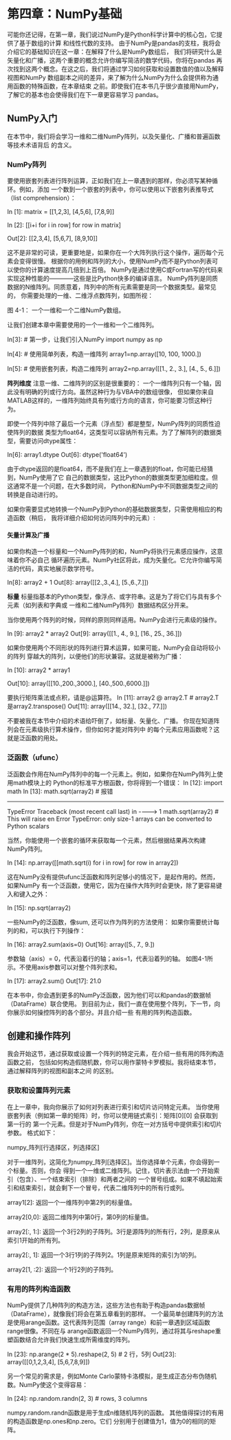 # 第四章：NumPy基础

可能你还记得，在第一章，我们说过NumPy是Python科学计算中的核心包，它提供了基于数组的计算
和线性代数的支持。
由于NumPy是pandas的支柱，我将会介绍它的基础知识在这一章：在解释了什么是NumPy数组后，
我们将研究什么是矢量化和广播，这两个重要的概念允许你编写简洁的数学代码，你将在pandas
再次找到这两个概念。在这之后，我们将通过学习如何获取和设置数值的值以及解释视图和NumPy
数组副本之间的差异，来了解为什么NumPy为什么会提供称为通用函数的特殊函数，在本章结束
之前。即使我们在本书几乎很少直接用NumPy，了解它的基本也会使得我们在下一章更容易学习
pandas。

## NumPy入门

在本节中，我们将会学习一维和二维NumPy阵列，以及矢量化、广播和普遍函数等技术术语背后
的含义。

### NumPy阵列

要使用嵌套列表进行阵列运算，正如我们在上一章遇到的那样，你必须写某种循环。例如，添加
一个数到一个嵌套的列表中，你可以使用以下嵌套列表推导式（list comprehension）：

In [1]: matrix = [[1,2,3],
		  [4,5,6],
		  [7,8,9]]

In [2]: [[i+i for i in row] for row in matrix]

Out[2]: [[2,3,4], [5,6,7], [8,9,10]]

这不是非常的可读，更重要地是，如果你在一个大阵列执行这个操作，遍历每个元素会变得很慢。
根据你的用例和阵列的大小，使用NumPy而不是Python列表可以使你的计算速度提高几倍到上百倍。
NumPy是通过使用C或Fortran写的代码来实现这种性能的————这些是比Python快多的编译语言。
NumPy阵列是同质数据的N维阵列。同质意着，阵列中的所有元素需要是同一个数据类型。最常见的，
你需要处理的一维、二维浮点数阵列，如图所视：

图 4-1： 一个一维和一个二维NumPy数组。

让我们创建本章中需要使用的一个一维和一个二维阵列。

In[3]: # 第一步，让我们引入NumPy
       import numpy as np

In[4]: # 使用简单列表，构造一维阵列
       array1=np.array([10, 100, 1000.])

In[5]: # 使用嵌套列表，构造二维阵列
       array2=np.array([[1., 2., 3.],
                        [4., 5., 6.]])

**阵列维度**
注意一维、二维阵列的区别是很重要的：
一个一维阵列只有一个轴，因此没有明确的列或行方向。虽然这种行为与VBA中的数组很像，
但如果你来自MATLAB这样的，一维阵列始终具有列或行方向的语言，你可能要习惯这种行为。

即使一个阵列中除了最后一个元素（浮点型）都是整型，NumPy阵列的同质性迫使阵列的数据
类型为float64，这类型可以容纳所有元素。为了了解阵列的数据类型，需要访问dtype属性：

In[6]:  array1.dtype
Out[6]: dtype('float64')

由于dtype返回的是float64，而不是我们在上一章遇到的float，你可能已经猜到，NumPy使用了它
自己的数据类型，这比Python的数据类型更加细粒度。但这通常不是一个问题，在大多数时间，
Python和NumPy中不同数据类型之间的转换是自动进行的。

如果你需要显式地转换一个NumPy到Python的基础数据类型，只需使用相应的构造函数（稍后，
我将详细介绍如何访问阵列中的元素）:

#### 矢量计算及广播

如果你构造一个标量和一个NumPy阵列的和，NumPy将执行元素感应操作，这意味着你不必自己
循环遍历元素。NumPy社区将此，成为矢量化。它允许你编写简洁的代码，真实地展示数学符号。

In[8]:  array2 + 1
Out[8]: array([[2.,3.,4.],
              [5.,6.,7.]])

**标量**
标量指基本的Python类型，像浮点、或字符串。这是为了将它们与具有多个元素（如列表和字典或
一维和二维NumPy阵列）数据结构区分开来。

当你使用两个阵列的时候，同样的原则同样适用。NumPy会进行元素级的操作。

In [9]: array2 * array2
Out[9]: array([[1., 4., 9.],
               [16., 25., 36.]])

如果你使用两个不同形状的阵列进行算术运算，如果可能，NumPy会自动将较小的阵列
穿越大的阵列，以便他们的形状兼容。这就是被称为广播：

In [10]: array2 * array1

Out[10]: array([[10.,200.,3000.],
                [40.,500.,6000.]])

要执行矩阵乘法或点积，请是@运算符。
In [11]: array2 @ array2.T # array2.T 是array2.transpose() 
Out[11]: array([[14., 32.],
                [32., 77.]])

不要被我在本节中介绍的术语给吓倒了，如标量、矢量化、广播。
你现在知道阵列会在元素级执行算术操作，但你如何才能对阵列中
的每个元素应用函数呢？这就是泛函数的用处。

### 泛函数（ufunc）

泛函数会作用在NumPy阵列中的每一个元素上。例如，如果你在NumPy阵列上使用math模块上的
Python的标准平方根函数，你将得到一个错误：
In [12]: import math
In [13]: math.sqrt(array2) # 报错

---------------------------------------------------------------------------
TypeError                                 Traceback (most recent call last)
<ipython-input-13-5c37e8f41094> in <module>
----> 1 math.sqrt(array2)  # This will raise en Error
TypeError: only size-1 arrays can be converted to Python scalars

当然，你能使用一个嵌套的循环来获取每一个元素，然后根据结果再次构建NumPy阵列。

In [14]: np.array([[math.sqrt(i) for i in row] for row in array2])

这在NumPy没有提供ufunc泛函数和阵列足够小的情况下，是起作用的。然而，如果NumPy
有一个泛函数，使用它，因为在操作大阵列时会更快，除了更容易键入和键入之外：

In [15]: np.sqrt(array2)

一些NumPy的泛函数，像sum, 还可以作为阵列的方法使用：
  如果你需要统计每列的和，可以执行下列操作：

  In [16]: array2.sum(axis=0)
  Out[16]: array([5., 7., 9.])

参数轴（axis）= 0，代表沿着行的轴；axis=1，代表沿着列的轴。
如图4-1所示。不使用axis参数可以对整个阵列求和。

  In [17]: array2.sum()
  Out[17]: 21.0

在本书中，你会遇到更多的NumPy泛函数，因为他们可以和pandas的数据帧（DataFrame）联合使用。
到目前为止，我们一直在使用整个阵列，下一节，向你展示如何操控阵列的各个部分。并且介绍一些
有用的阵列构造函数。

## 创建和操作阵列
我会开始这节，通过获取或设置一个阵列的特定元素，在介绍一些有用的阵列构造函数之前，
包括如何构造假随机数，你可以用作蒙特卡罗模拟。我将结束本节，通过解释阵列的视图和副本之间
的区别。

### 获取和设置阵列元素
在上一章中，我向你展示了如何对列表进行索引和切片访问特定元素。
当你使用嵌套列表（例如第一章的矩阵）时，你可以使用链式索引：矩阵[0][0] 会获取到第一行的
第一个元素。但是对于NumPy阵列，你在一对方括号中提供索引和切片参数。
格式如下：

   numpy_阵列[行选择区，列选择区]

对于一维阵列，这简化为numpy_阵列[选择区]。当你选择单个元素，你会得到一个标量。否则，你会
得到一个一维或二维阵列。记住，切片表示法由一个开始索引（包含）、一个结束索引（排除）和两者之间的
一个冒号组成。如果不填起始索引和结束索引，就会剩下一个冒号，代表二维阵列中的所有行或列。

array1[2]: 返回一个一维阵列中第2列的标量值。

array2[0,0]: 返回二维阵列中第0行，第0列的标量值。

array2[:, 1:]: 返回一个3行2列的子阵列。3行是源阵列的所有行，2列，是原来从索引1开始的所有列。

array2[:, 1]: 返回一个3行1列的子阵列2。1列是原来矩阵的索引为1的列。

array2[1, :2]: 返回一个1行2列的子阵列。

### 有用的阵列构造函数

NumPy提供了几种阵列的构造方法，这些方法也有助于构造pandas数据帧（DataFrame），就像我们将会在第五章看到的那样。
一个最简单创建阵列的方法是使用arange函数。这代表阵列范围（array range）和前一章遇到区域函数range很像。不同在与
arange函数返回一个NumPy阵列，通过将其与reshape重塑函数结合允许我们快速生成所需维度的阵列。

In [23]: np.arange(2 * 5).reshape(2, 5) # 2 行，5列
Out[23]: array([[0,1,2,3,4], [5,6,7,8,9]])

另一个常见的需求是，例如Monte Carlo蒙特卡洛模拟，是生成正态分布伪随机数。NumPy使这个变得容易：

In [24]: np.random.randn(2, 3) # rows, 3 columns

numpy.random.randn函数是用于生成n维随机阵列的函数。
其他值得探讨的有用的构造函数是np.ones和np.zero。它们
分别用于创建值为1，值为0的相同的矩阵。



